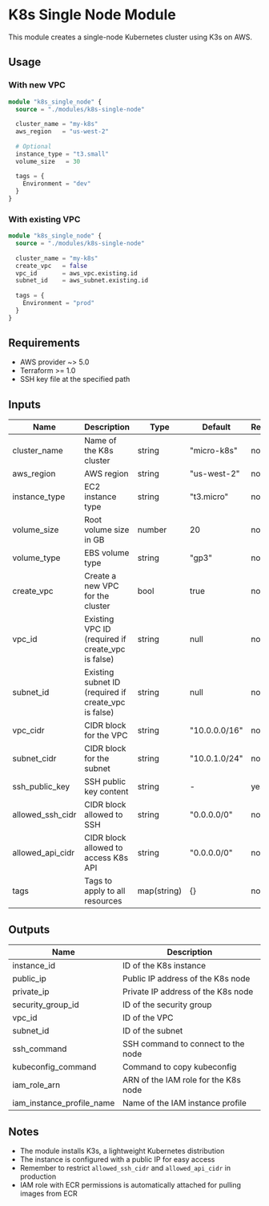 # K8s Single Node Module

This module creates a single-node Kubernetes cluster using K3s on AWS.

## Usage

### With new VPC
```terraform
module "k8s_single_node" {
  source = "./modules/k8s-single-node"
  
  cluster_name = "my-k8s"
  aws_region   = "us-west-2"
  
  # Optional
  instance_type = "t3.small"
  volume_size   = 30
  
  tags = {
    Environment = "dev"
  }
}
```

### With existing VPC
```terraform
module "k8s_single_node" {
  source = "./modules/k8s-single-node"
  
  cluster_name = "my-k8s"
  create_vpc   = false
  vpc_id       = aws_vpc.existing.id
  subnet_id    = aws_subnet.existing.id
  
  tags = {
    Environment = "prod"
  }
}
```

## Requirements

- AWS provider ~> 5.0
- Terraform >= 1.0
- SSH key file at the specified path

## Inputs

| Name | Description | Type | Default | Required |
|------|-------------|------|---------|----------|
| cluster_name | Name of the K8s cluster | string | "micro-k8s" | no |
| aws_region | AWS region | string | "us-west-2" | no |
| instance_type | EC2 instance type | string | "t3.micro" | no |
| volume_size | Root volume size in GB | number | 20 | no |
| volume_type | EBS volume type | string | "gp3" | no |
| create_vpc | Create a new VPC for the cluster | bool | true | no |
| vpc_id | Existing VPC ID (required if create_vpc is false) | string | null | no |
| subnet_id | Existing subnet ID (required if create_vpc is false) | string | null | no |
| vpc_cidr | CIDR block for the VPC | string | "10.0.0.0/16" | no |
| subnet_cidr | CIDR block for the subnet | string | "10.0.1.0/24" | no |
| ssh_public_key | SSH public key content | string | - | yes |
| allowed_ssh_cidr | CIDR block allowed to SSH | string | "0.0.0.0/0" | no |
| allowed_api_cidr | CIDR block allowed to access K8s API | string | "0.0.0.0/0" | no |
| tags | Tags to apply to all resources | map(string) | {} | no |

## Outputs

| Name | Description |
|------|-------------|
| instance_id | ID of the K8s instance |
| public_ip | Public IP address of the K8s node |
| private_ip | Private IP address of the K8s node |
| security_group_id | ID of the security group |
| vpc_id | ID of the VPC |
| subnet_id | ID of the subnet |
| ssh_command | SSH command to connect to the node |
| kubeconfig_command | Command to copy kubeconfig |
| iam_role_arn | ARN of the IAM role for the K8s node |
| iam_instance_profile_name | Name of the IAM instance profile |

## Notes

- The module installs K3s, a lightweight Kubernetes distribution
- The instance is configured with a public IP for easy access
- Remember to restrict `allowed_ssh_cidr` and `allowed_api_cidr` in production
- IAM role with ECR permissions is automatically attached for pulling images from ECR